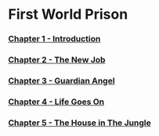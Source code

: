 # First World Prison

### [Chapter 1 - Introduction](001-chapter.md)

### [Chapter 2 - The New Job](002-chapter.md)

### [Chapter 3 - Guardian Angel](003-chapter.md)

### [Chapter 4 - Life Goes On](004-chapter.md)

### [Chapter 5 - The House in The Jungle](005-chapter.md)
